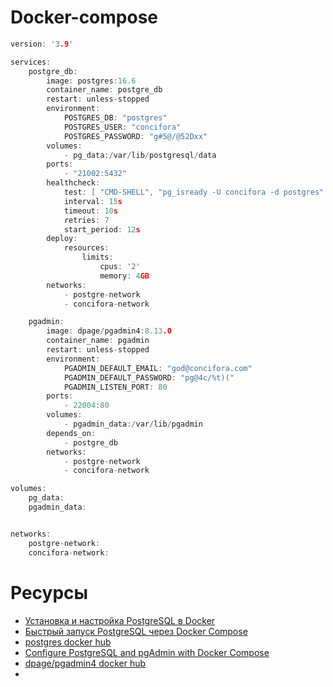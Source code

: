 # Docker-compose

```c
version: '3.9'

services:
    postgre_db:
        image: postgres:16.6
        container_name: postgre_db
        restart: unless-stopped
        environment:
            POSTGRES_DB: "postgres"
            POSTGRES_USER: "concifora"
            POSTGRES_PASSWORD: "g#5@/@52Dxx"
        volumes:
            - pg_data:/var/lib/postgresql/data
        ports:
            - "21002:5432"
        healthcheck:
            test: [ "CMD-SHELL", "pg_isready -U concifora -d postgres" ]
            interval: 15s
            timeout: 10s
            retries: 7
            start_period: 12s
        deploy:
            resources:
                limits:
                    cpus: '2'
                    memory: 4GB
        networks:
            - postgre-network
            - concifora-network

    pgadmin:
        image: dpage/pgadmin4:8.13.0
        container_name: pgadmin
        restart: unless-stopped
        environment:
            PGADMIN_DEFAULT_EMAIL: "god@concifora.com"
            PGADMIN_DEFAULT_PASSWORD: "pg@4c/%t)("
            PGADMIN_LISTEN_PORT: 80
        ports:
            - 22004:80
        volumes:
            - pgadmin_data:/var/lib/pgadmin
        depends_on:
            - postgre_db
        networks:
            - postgre-network
            - concifora-network

volumes:
    pg_data:
    pgadmin_data:


networks:
    postgre-network:
    concifora-network:

```

# Ресурсы

- [Установка и настройка PostgreSQL в Docker](https://timeweb.cloud/tutorials/postgresql/postgresql-docker-setup)
- [Быстрый запуск PostgreSQL через Docker Compose](https://habr.com/ru/articles/823816/)
- [postgres docker hub](https://hub.docker.com/_/postgres/tags?name=16)
- [Configure PostgreSQL and pgAdmin with Docker Compose](https://anasdidi.dev/articles/200713-docker-compose-postgres/#pgadmin)
- [dpage/pgadmin4 docker hub](https://hub.docker.com/r/dpage/pgadmin4)
- 
